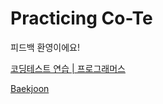 # Practicing Co-Te

피드백 환영이에요!

[코딩테스트 연습 | 프로그래머스](https://programmers.co.kr/learn/challenges)

[Baekjoon](https://www.acmicpc.net/)
